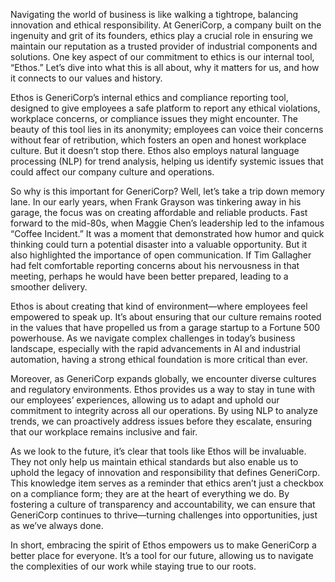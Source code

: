 Navigating the world of business is like walking a tightrope, balancing innovation and ethical responsibility. At GeneriCorp, a company built on the ingenuity and grit of its founders, ethics play a crucial role in ensuring we maintain our reputation as a trusted provider of industrial components and solutions. One key aspect of our commitment to ethics is our internal tool, “Ethos.” Let’s dive into what this is all about, why it matters for us, and how it connects to our values and history.

Ethos is GeneriCorp’s internal ethics and compliance reporting tool, designed to give employees a safe platform to report any ethical violations, workplace concerns, or compliance issues they might encounter. The beauty of this tool lies in its anonymity; employees can voice their concerns without fear of retribution, which fosters an open and honest workplace culture. But it doesn’t stop there. Ethos also employs natural language processing (NLP) for trend analysis, helping us identify systemic issues that could affect our company culture and operations.

So why is this important for GeneriCorp? Well, let’s take a trip down memory lane. In our early years, when Frank Grayson was tinkering away in his garage, the focus was on creating affordable and reliable products. Fast forward to the mid-80s, when Maggie Chen’s leadership led to the infamous “Coffee Incident.” It was a moment that demonstrated how humor and quick thinking could turn a potential disaster into a valuable opportunity. But it also highlighted the importance of open communication. If Tim Gallagher had felt comfortable reporting concerns about his nervousness in that meeting, perhaps he would have been better prepared, leading to a smoother delivery. 

Ethos is about creating that kind of environment—where employees feel empowered to speak up. It’s about ensuring that our culture remains rooted in the values that have propelled us from a garage startup to a Fortune 500 powerhouse. As we navigate complex challenges in today’s business landscape, especially with the rapid advancements in AI and industrial automation, having a strong ethical foundation is more critical than ever. 

Moreover, as GeneriCorp expands globally, we encounter diverse cultures and regulatory environments. Ethos provides us a way to stay in tune with our employees’ experiences, allowing us to adapt and uphold our commitment to integrity across all our operations. By using NLP to analyze trends, we can proactively address issues before they escalate, ensuring that our workplace remains inclusive and fair.

As we look to the future, it’s clear that tools like Ethos will be invaluable. They not only help us maintain ethical standards but also enable us to uphold the legacy of innovation and responsibility that defines GeneriCorp. This knowledge item serves as a reminder that ethics aren’t just a checkbox on a compliance form; they are at the heart of everything we do. By fostering a culture of transparency and accountability, we can ensure that GeneriCorp continues to thrive—turning challenges into opportunities, just as we’ve always done. 

In short, embracing the spirit of Ethos empowers us to make GeneriCorp a better place for everyone. It’s a tool for our future, allowing us to navigate the complexities of our work while staying true to our roots.
